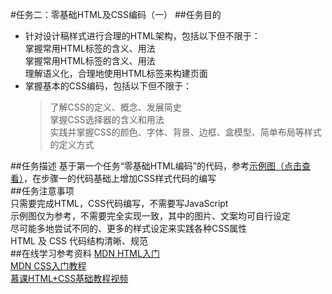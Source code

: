 #任务二：零基础HTML及CSS编码（一）
##任务目的
* 针对设计稿样式进行合理的HTML架构，包括以下但不限于：<br/>
  掌握常用HTML标签的含义、用法<br/>
  掌握常用HTML标签的含义、用法<br/>
  理解语义化，合理地使用HTML标签来构建页面<br/>
* 掌握基本的CSS编码，包括以下但不限于：
  > 了解CSS的定义、概念、发展简史<br/>
  掌握CSS选择器的含义和用法<br/>
  实践并掌握CSS的颜色、字体、背景、边框、盒模型、简单布局等样式的定义方式<br/>

##任务描述
基于第一个任务“零基础HTML编码”的代码，参考[示例图（点击查看）](http://7xrp04.com1.z0.glb.clouddn.com/task_1_2_1.jpg)，在步骤一的代码基础上增加CSS样式代码的编写<br/>
##任务注意事项<br/>
只需要完成HTML，CSS代码编写，不需要写JavaScript<br/>
示例图仅为参考，不需要完全实现一致，其中的图片、文案均可自行设定<br/>
尽可能多地尝试不同的、更多的样式设定来实践各种CSS属性<br/>
HTML 及 CSS 代码结构清晰、规范<br/>
##在线学习参考资料
[MDN HTML入门](https://developer.mozilla.org/zh-CN/docs/Web/Guide/HTML/Introduction)<br/>
[MDN CSS入门教程](https://developer.mozilla.org/zh-CN/docs/Web/Guide/CSS/Getting_started)<br/>
[慕课HTML+CSS基础教程视频](http://www.imooc.com/learn/9)<br/>
